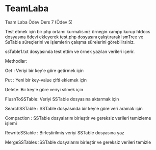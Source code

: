 # TeamLaba
Team Laba Ödev Ders 7 (Ödev 5)

Test etmek için bir php ortamı kurmalısınız
örnegin xampp kurup htdocs dosyasına ödevi ekleyerek test.php dosyasını çalıştırarak lsmTree ve SsTable süreçlerini ve işlemlerin çalışma sürelerini görebilirsiniz.

ssTable1.txt dosyasında test ettim ve örnek yazılan verileri içerir.

Methodlar:

Get :  Veriyi bir key'e göre getirmek için

Put :  Yeni bir key-value çifti eklemek için

Delete: Bir key'e göre veriyi silmek için

FlushToSSTable: Veriyi SSTable dosyasına aktarmak için

SearchSSTable : SSTable dosyasında bir key'e göre veri aramak için

Compaction : SSTable dosyalarını birleştir ve gereksiz verileri temizleme işlemi

RewriteSStable :  Birleştirilmiş veriyi SSTable dosyasına yaz

MergeSSTables :SSTable dosyalarını birleştir ve gereksiz verileri temizle


